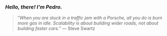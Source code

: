 ### *Hello, there! I'm Pedro.*
> ″*When you are stuck in a traffic jam with a Porsche, all you do is burn more gas in idle. Scalability is about building wider roads, not about building faster cars.*″
 — Steve Swartz
